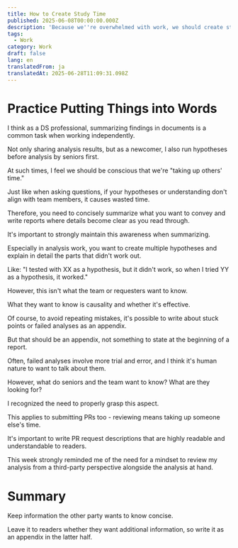 ```yaml
---
title: How to Create Study Time
published: 2025-06-08T00:00:00.000Z
description: 'Because we''re overwhelmed with work, we should create study time'
tags:
  - Work
category: Work
draft: false
lang: en
translatedFrom: ja
translatedAt: 2025-06-28T11:09:31.098Z
---
```


# Practice Putting Things into Words

I think as a DS professional, summarizing findings in documents is a common task when working independently.

Not only sharing analysis results, but as a newcomer, I also run hypotheses before analysis by seniors first.

At such times, I feel we should be conscious that we're "taking up others' time."

Just like when asking questions, if your hypotheses or understanding don't align with team members, it causes wasted time.

Therefore, you need to concisely summarize what you want to convey and write reports where details become clear as you read through.

It's important to strongly maintain this awareness when summarizing.

Especially in analysis work, you want to create multiple hypotheses and explain in detail the parts that didn't work out.

Like: "I tested with XX as a hypothesis, but it didn't work, so when I tried YY as a hypothesis, it worked."

However, this isn't what the team or requesters want to know.

What they want to know is causality and whether it's effective.

Of course, to avoid repeating mistakes, it's possible to write about stuck points or failed analyses as an appendix.

But that should be an appendix, not something to state at the beginning of a report.

Often, failed analyses involve more trial and error, and I think it's human nature to want to talk about them.

However, what do seniors and the team want to know? What are they looking for?

I recognized the need to properly grasp this aspect.

This applies to submitting PRs too - reviewing means taking up someone else's time.

It's important to write PR request descriptions that are highly readable and understandable to readers.

This week strongly reminded me of the need for a mindset to review my analysis from a third-party perspective alongside the analysis at hand.


# Summary

Keep information the other party wants to know concise.

Leave it to readers whether they want additional information, so write it as an appendix in the latter half.
